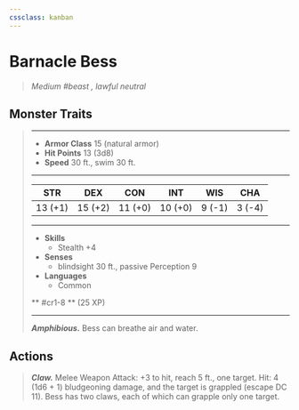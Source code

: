 ```yaml
---
cssclass: kanban
---
```


# Barnacle Bess
>*Medium #beast , lawful neutral*
## Monster Traits
>___
>- **Armor Class** 15 (natural armor)
>- **Hit Points** 13 (3d8)
>- **Speed** 30 ft., swim 30 ft.
>___
>|STR|DEX|CON|INT|WIS|CHA|
>|:---:|:---:|:---:|:---:|:---:|:---:|
>|13 (+1)|15 (+2)|11 (+0)|10 (+0)|9 (-1)|3 (-4)|
>___
>- **Skills**
>	 - Stealth +4
>- **Senses**
>	 - blindsight 30 ft., passive Perception 9
>- **Languages**
>	 - Common
>
> ** #cr1-8 ** (25 XP)
>___
>***Amphibious.*** Bess can breathe air and water.  
>
## Actions
>***Claw.*** Melee Weapon Attack: +3 to hit, reach 5 ft., one target. Hit: 4 (1d6 + 1) bludgeoning damage, and the target is grappled (escape DC 11). Bess has two claws, each of which can grapple only one target.